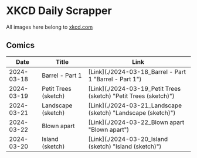 # XKCD Daily Scrapper

All images here belong to [xkcd.com](https://xkcd.com "xkcd.com")

## Comics

| Date | Title | Link |
| ---- | ----- | ---- |
| 2024-03-18 | Barrel - Part 1 | [Link](./2024-03-18_Barrel - Part 1 "Barrel - Part 1") |
| 2024-03-19 | Petit Trees (sketch) | [Link](./2024-03-19_Petit Trees (sketch) "Petit Trees (sketch)") |
| 2024-03-21 | Landscape (sketch) | [Link](./2024-03-21_Landscape (sketch) "Landscape (sketch)") |
| 2024-03-22 | Blown apart | [Link](./2024-03-22_Blown apart "Blown apart") |
| 2024-03-20 | Island (sketch) | [Link](./2024-03-20_Island (sketch) "Island (sketch)") |